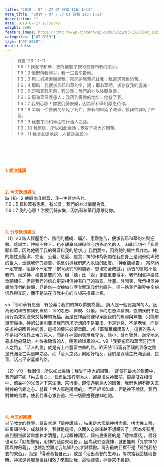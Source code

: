 ```yaml
---
title: "2019 - 07 - 27 QT 詩篇 116：1~11"
meta_title: "2019 - 07 - 27 QT 詩篇 116：1~11"
description: ""
date: 2019-07-27 12:55:45
weight: 6695
feature_image: https://cmtc.tw/wp-content/uploads/2022/03/15235392_10211799862337740_180693556567566654_o-1.webp
categories: ["QT 2019"]
tags: ["QT 2019"]
draft: false
---
```


<blockquote>詩篇 116：1~11<br />
116：1 我愛耶和華，因為他聽了我的聲音和我的懇求。<br />
116：2 他既向我側耳，我一生要求告他。<br />
116：3 死亡的繩索纏繞我；陰間的痛苦抓住我；我遭遇患難愁苦。<br />
116：4 那時，我便求告耶和華的名，說：耶和華啊，求你救我的靈魂！<br />
116：5 耶和華有恩惠，有公義；我們的神以憐憫為懷。<br />
116：6 耶和華保護愚人；我落到卑微的地步，他救了我。<br />
116：7 我的心哪！你要仍歸安樂，因為耶和華用厚恩待你。<br />
116：8 主啊，你救我的命免了死亡，救我的眼免了流淚，救我的腳免了跌倒。<br />
116：9 我要在耶和華面前行活人之路。<br />
116：10 我因信，所以如此說話；我受了極大的困苦。<br />
116：11 我曾急促地說：人都是說謊的！</blockquote><br />
&nbsp;<br />
<br />
&nbsp;<br />
<br />
<span style="color: #ff6600;"><strong>1. </strong><strong>經文誦讀</strong></span><br />
<br />
<span style="color: #ff6600;"><strong> </strong></span><br />
<br />
<span style="color: #ff6600;"><strong>2. 今天默想</strong><strong>經文<br />
</strong></span>詩 116：2 他既向我側耳，我一生要求告他。<br />
116：5 耶和華有恩惠，有公義；我們的神以憐憫為懷。<br />
116：7 我的心哪！你要仍歸安樂，因為耶和華用厚恩待你。<br />
<br />
&nbsp;<br />
<br />
<span style="color: #ff6600;"><strong>3. 分享默想經文<br />
</strong></span>（1）v３詩人經歷死亡、陰間的纏繞、痛苦、患難愁苦，便求告耶和華的名與拯救。感謝主，神總不撇下，也不離棄凡謙卑信心求告祂名的人。因此回到v1「我愛耶和華，因為他聽了我的聲音和我的懇求。」我們愛神，因為祂的屬性與作為。神的屬性是聖潔、完全、公義、慈愛、信實；神的作為彰顯在我們身上是祂俯就卑微的世人，垂聽我們的禱告、供應引導我們進入永恆的國度。「神垂聽禱告」，當然祂一定會聽，但卻不一定會「按照我們的時間表、想法完全成就。」禱告的重點不是我們，而是神，禱告是雙向的，但「聽」比「說」更要重要得多。我們相信神樂意垂聽禱告，但是我們的信心更要相信神有自己的旨意、計畫、時間表，我們相信神體恤我們的軟弱，但是每一次神如何應允實現我們的禱告，這一點我們需要完全的信靠與交託，而不是站在自我中心的立場來指揮上帝。<br />
<br />
v5「耶和華有恩惠，有公義；我們的神以憐憫為懷。」詩人是一個認識神的人，因為祂的禱告都講到重點：神的恩惠、憐憫、公義。神的恩惠與憐憫，強調我們不是用行為或功德來交換神的祝福，而是在神面前謙卑承認我們的軟弱與無能，只能單單倚靠神。神的公義則要求我們所求所想的不是妄求、不是罪惡、不是老我，而是先求神的國與神的義，這樣的禱告必蒙垂聽。v6「耶和華保護愚人」這裏的愚人不是指不信靠上帝的惡人，而是在神面前表示我卑微、弱小、沒有智慧，謙卑地來尋求祂的幫助。神敵擋驕傲的人，賜恩給謙卑的人。v9「我要在耶和華面前行活人之路」，「活人的路」就是有上帝豐富生命的路。昨天詩115篇前面講的偶像之路是充滿死亡與愚昧之路，而「活人之路」則剛好相反，我們是跟隨主充滿活潑、良善、活出平安喜樂的路。<br />
<br />
（2）v10「我因信，所以如此說話；我受了極大的困苦。」即使在最大的困苦中，我們都不能「失去信心」，我們生活行事為人，都是活在神面前，更是活在相信神、倚靠神的光景之下來生活、來行事。即使遇到最大的困苦，我們也絕不能失去對神的信靠之心。就算「世人都是說謊的」，而且經常如此，但是神不說謊，我們對神的信靠，使我們專心求告祂、把一切重擔憂慮卸給祂。<br />
<br />
&nbsp;<br />
<br />
<span style="color: #ff6600;"><strong>4. 今天的回應<br />
</strong></span>以前教會的教導，禱告就是「跟神講話」，結果是大家跟神拼命講、拼命開支票，結果講得多，成就得少，我就是這樣，久而久之越來越不想禱告了，因為沒有用。直到慢慢學習默想神才清楚，比起跟神講話，禱告更重要的是「聽神講話」，最好也可以「默想聖經，用神的話語來禱告」，因為我們認識神，就更能夠「先求神的國與神的義」，也越能脫離老我無知的妄求與驕傲。禱告最終目標不是「得到我想要的東西」，而是「得著基督自己」，或是「活出基督的生命」。每次當我這樣禱告時，神總是興起萬事互相效力來幫助我，這個禱告，神從來不推卻。<br />
<br />
&nbsp;
        